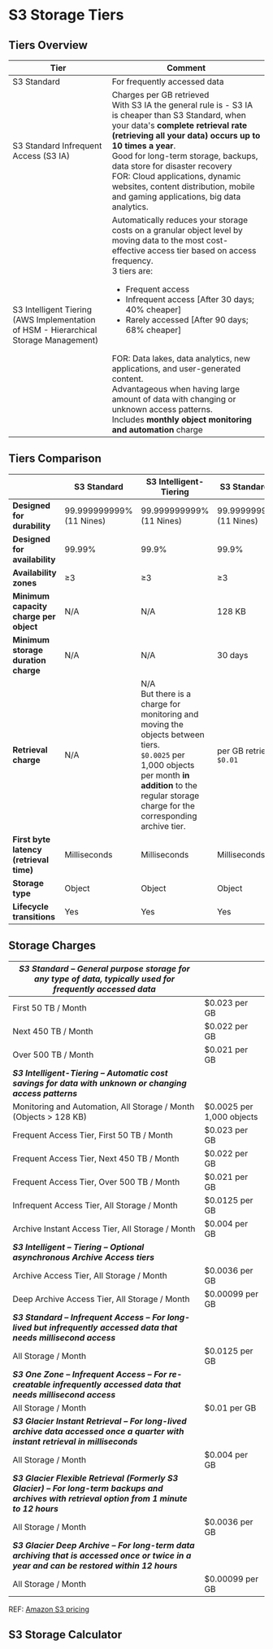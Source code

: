 # S3 Storage Tiers

## Tiers Overview
| Tier                                                                                     | Comment                                                                                                                                                                                                                                                                                                                                                                                                                                                                                                                                                            |
|------------------------------------------------------------------------------------------|--------------------------------------------------------------------------------------------------------------------------------------------------------------------------------------------------------------------------------------------------------------------------------------------------------------------------------------------------------------------------------------------------------------------------------------------------------------------------------------------------------------------------------------------------------------------|
| S3 Standard                                                                              | For frequently accessed data                                                                                                                                                                                                                                                                                                                                                                                                                                                                                                                                       |
| S3 Standard Infrequent Access (S3 IA)                                                    | Charges per GB retrieved<br/>With S3 IA the general rule is  - S3 IA is cheaper than S3 Standard, when your data's **complete retrieval rate (retrieving all your data) occurs up to 10 times a year**.<br/>Good for long-term storage, backups, data store for disaster recovery<br/>FOR: Cloud applications, dynamic websites, content distribution, mobile and gaming applications, big data analytics.                                                                                                                                                         |
| S3 Intelligent Tiering<br/>(AWS Implementation of HSM - Hierarchical Storage Management) | Automatically reduces your storage costs on a granular object level by moving data to the most cost-effective access tier based on access frequency.<br/>3 tiers are:<ul><li>Frequent access</li><li>Infrequent access [After 30 days; 40% cheaper]</li><li>Rarely accessed [After 90 days; 68% cheaper]</li></ul><br/>FOR: Data lakes, data analytics, new applications, and user-generated content.<br/>Advantageous when having large amount of data with changing or unknown access patterns.<br/>Includes **monthly object monitoring and automation** charge |

## Tiers Comparison

|                                         | **S3 Standard**              | **S3 Intelligent-Tiering**                                                                                                                                                                                     | **S3 Standard-IA**           | **S3 One Zone-IA**           | **S3 Glacier Instant Retrieval** | **S3 Glacier Flexible Retrieval**     | **S3 Glacier Deep Archive**               |
|-----------------------------------------|------------------------------|----------------------------------------------------------------------------------------------------------------------------------------------------------------------------------------------------------------|------------------------------|------------------------------|----------------------------------|---------------------------------------|-------------------------------------------|
| **Designed for durability**             | 99.999999999%<br/>(11 Nines) | 99.999999999%<br/>(11 Nines)                                                                                                                                                                                   | 99.999999999%<br/>(11 Nines) | 99.999999999%<br/>(11 Nines) | 99.999999999%<br/>(11 Nines)     | 99.999999999%<br/>(11 Nines)          | 99.999999999%<br/>(11 Nines)              |
| **Designed for availability**           | 99.99%                       | 99.9%                                                                                                                                                                                                          | 99.9%                        | 99.5%                        | 99.9%                            | 99.99%                                | 99.99%                                    |
| **Availability zones**                  | ≥3                           | ≥3                                                                                                                                                                                                             | ≥3                           | 1                            | ≥3                               | ≥3                                    | ≥3                                        |
| **Minimum capacity charge per object**  | N/A                          | N/A                                                                                                                                                                                                            | 128 KB                       | 128 KB                       | 128 KB                           | 40 KB                                 | 40 KB                                     |
| **Minimum storage duration charge**     | N/A                          | N/A                                                                                                                                                                                                            | 30 days                      | 30 days                      | 90 days                          | 90 days                               | 180 days                                  |
| **Retrieval charge**                    | N/A                          | N/A<br/>But there is a charge for monitoring and moving the objects between tiers.<br/>`$0.0025` per 1,000 objects per month **in addition** to the regular storage charge for the corresponding archive tier. | per GB retrieved<br/>`$0.01` | per GB retrieved<br/>`$0.01` | per GB retrieved<br/>`$0.03`     | per GB retrieved <br/>`$0.01` -`0.03` | per GB retrieved <br/>`$0.0025` - `$0.02` |
| **First byte latency (retrieval time)** | Milliseconds                 | Milliseconds                                                                                                                                                                                                   | Milliseconds                 | Milliseconds                 | Milliseconds                     | Minutes or Hours                      | Hours                                     |
| **Storage type**                        | Object                       | Object                                                                                                                                                                                                         | Object                       | Object                       | Object                           | Object                                | Object                                    |
| **Lifecycle transitions**               | Yes                          | Yes                                                                                                                                                                                                            | Yes                          | Yes                          | Yes                              | Yes                                   | Yes                                       |

## Storage Charges

| ***S3 Standard – General purpose storage for any type of data, typically used for frequently accessed data***                                  |                           |
|------------------------------------------------------------------------------------------------------------------------------------------------|---------------------------|
| First 50 TB / Month                                                                                                                            | $0.023 per GB             |
| Next 450 TB / Month                                                                                                                            | $0.022 per GB             |
| Over 500 TB / Month                                                                                                                            | $0.021 per GB             |
| ***S3 Intelligent-Tiering – Automatic cost savings for data with unknown or changing access patterns***                                        |                           |
| Monitoring and Automation, All Storage / Month (Objects > 128 KB)                                                                              | $0.0025 per 1,000 objects |
| Frequent Access Tier, First 50 TB / Month                                                                                                      | $0.023 per GB             |
| Frequent Access Tier, Next 450 TB / Month                                                                                                      | $0.022 per GB             |
| Frequent Access Tier, Over 500 TB / Month                                                                                                      | $0.021 per GB             |
| Infrequent Access Tier, All Storage / Month                                                                                                    | $0.0125 per GB            |
| Archive Instant Access Tier, All Storage / Month                                                                                               | $0.004 per GB             |
| ***S3 Intelligent – Tiering – Optional asynchronous Archive Access tiers***                                                                    |                           |
| Archive Access Tier, All Storage / Month                                                                                                       | $0.0036 per GB            |
| Deep Archive Access Tier, All Storage / Month                                                                                                  | $0.00099 per GB           |
| ***S3 Standard – Infrequent Access – For long-lived but infrequently accessed data that needs millisecond access***                            |                           |
| All Storage / Month                                                                                                                            | $0.0125 per GB            |
| ***S3 One Zone – Infrequent Access – For re-creatable infrequently accessed data that needs millisecond access***                              |                           |
| All Storage / Month                                                                                                                            | $0.01 per GB              |
| ***S3 Glacier Instant Retrieval – For long-lived archive data accessed once a quarter with instant retrieval in milliseconds***                |                           |
| All Storage / Month                                                                                                                            | $0.004 per GB             |
| ***S3 Glacier Flexible Retrieval (Formerly S3 Glacier) – For long-term backups and archives with retrieval option from 1 minute to 12 hours*** |                           |
| All Storage / Month                                                                                                                            | $0.0036 per GB            |
| ***S3 Glacier Deep Archive – For long-term data archiving that is accessed once or twice in a year and can be restored within 12 hours***      |                           |
| All Storage / Month                                                                                                                            | $0.00099 per GB           |

REF: [Amazon S3 pricing](https://aws.amazon.com/s3/pricing/)

## S3 Storage Calculator

<resource src="S3 Storage Calculator.xlsx"></resource>